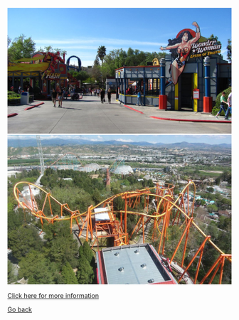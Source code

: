 ![ol](../../../images/six1.jpg)
![lol](../../../images/six2.jpg)  

[Click here for more information](https://www.sixflags.com/magicmountain)  

[Go back](../../../Legoland/california.md)